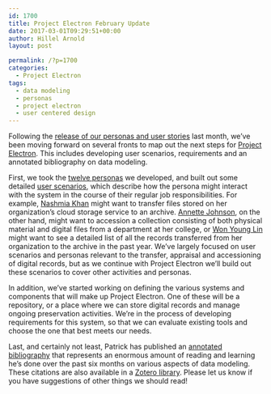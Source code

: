 ```yaml
---
id: 1700
title: Project Electron February Update
date: 2017-03-01T09:29:51+00:00
author: Hillel Arnold
layout: post

permalink: /?p=1700
categories:
  - Project Electron
tags:
  - data modeling
  - personas
  - project electron
  - user centered design
---
```

Following the [release of our personas and user stories](http://blog.rockarch.org/?p=1668) last month, we’ve been moving forward on several fronts to map out the next steps for [Project Electron](http://projectelectron.rockarch.org/). This includes developing user scenarios, requirements and an annotated bibliography on data modeling.<!--more-->

First, we took the [twelve personas](https://github.com/RockefellerArchiveCenter/project_electron/tree/master/personas) we developed, and built out some detailed [user scenarios](https://www.usability.gov/how-to-and-tools/methods/scenarios.html), which describe how the persona might interact with the system in the course of their regular job responsibilities. For example, [Nashmia Khan](https://github.com/RockefellerArchiveCenter/project_electron/blob/master/personas/records-and-information%20manager.md) might want to transfer files stored on her organization’s cloud storage service to an archive. [Annette Johnson](https://github.com/RockefellerArchiveCenter/project_electron/blob/master/personas/appraisal-and-acquisitions-archivist.md), on the other hand, might want to accession a collection consisting of both physical material and digital files from a department at her college, or [Won Young Lin](https://github.com/RockefellerArchiveCenter/project_electron/blob/master/personas/communications-manager.md) might want to see a detailed list of all the records transferred from her organization to the archive in the past year. We’ve largely focused on user scenarios and personas relevant to the transfer, appraisal and accessioning of digital records, but as we continue with Project Electron we’ll build out these scenarios to cover other activities and personas.

In addition, we’ve started working on defining the various systems and components that will make up Project Electron. One of these will be a repository, or a place where we can store digital records and manage ongoing preservation activities. We’re in the process of developing requirements for this system, so that we can evaluate existing tools and choose the one that best meets our needs.

Last, and certainly not least, Patrick has published an [annotated bibliography](https://github.com/RockefellerArchiveCenter/project_electron/blob/master/docs/data_model_bibliography.md) that represents an enormous amount of reading and learning he’s done over the past six months on various aspects of data modeling. These citations are also available in a [Zotero library](https://www.zotero.org/groups/d-team_readings/items/collectionKey/C487VG6E). Please let us know if you have suggestions of other things we should read!